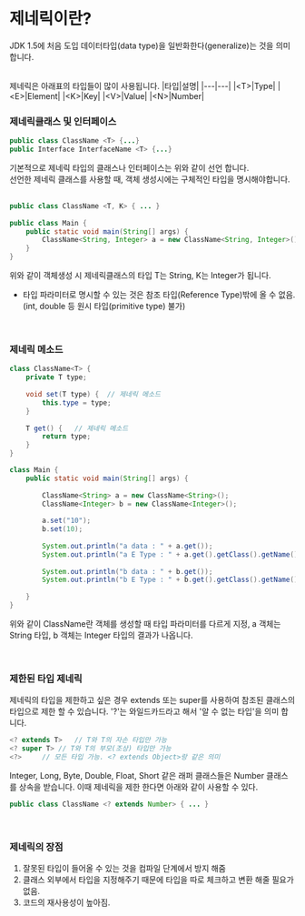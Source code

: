 <!-- Heading -->
# 제네릭이란?
JDK 1.5에 처음 도입
데이터타입(data type)을 일반화한다(generalize)는 것을 의미합니다.  
<br/>

제네릭은 아래표의 타입들이 많이 사용됩니다.
|타입|설명|
|---|---|
|\<T>|Type|
|\<E>|Element|
|\<K>|Key|
|\<V>|Value|
|\<N>|Number| 
<br/>
### 제네릭클래스 및 인터페이스
```java
public class ClassName <T> {...}
public Interface InterfaceName <T> {...}
```
기본적으로 제네릭 타입의 클래스나 인터페이스는 위와 같이 선언 합니다.  
선언한 제네릭 클래스를 사용할 때, 객체 생성시에는 구체적인 타입을 명시해야합니다.  
<br />




```java
public class ClassName <T, K> { ... }
 
public class Main {
	public static void main(String[] args) {
		ClassName<String, Integer> a = new ClassName<String, Integer>();
	}
}
```
위와 같이 객체생성 시 제네릭클래스의 타입 T는 String, K는 Integer가 됩니다.
* 타입 파라미터로 명시할 수 있는 것은 참조 타입(Reference Type)밖에 올 수 없음. (int, double 등 원시 타입(primitive type) 불가)  
<br/>

### 제네릭 메소드
```java
class ClassName<T> {
	private T type;
	
	void set(T type) {	// 제네릭 메소드
		this.type = type;
	}
	
	T get() {	// 제네릭 메소드
		return type;
	}
}

class Main {
	public static void main(String[] args) {
		
		ClassName<String> a = new ClassName<String>();
		ClassName<Integer> b = new ClassName<Integer>();
		
		a.set("10");
		b.set(10);
	
		System.out.println("a data : " + a.get());
		System.out.println("a E Type : " + a.get().getClass().getName());
		
		System.out.println("b data : " + b.get());
		System.out.println("b E Type : " + b.get().getClass().getName());
		
	}
}
```
위와 같이 ClassName란 객체를 생성할 때 타입 파라미터를 다르게 지정,
a 객체는 String 타입, b 객체는 Integer 타입의 결과가 나옵니다.  

<br/>

### 제한된 타입 제네릭
제네릭의 타입을 제한하고 싶은 경우 extends 또는 super를 사용하여 참조된 클래스의 타입으로 제한 할 수 있습니다.  '?'는 와일드카드라고 해서 '알 수 없는 타입'을 의미 합니다.
```java
<? extends T>	// T와 T의 자손 타입만 가능
<? super T>	// T와 T의 부모(조상) 타입만 가능
<?>		// 모든 타입 가능. <? extends Object>랑 같은 의미
```

Integer, Long, Byte, Double, Float, Short 같은 래퍼 클래스들은 Number 클래스를 상속을 받습니다. 이때 제네릭을 제한 한다면 아래와 같이 사용할 수 있다.
```java
public class ClassName <? extends Number> { ... }
```
<br/>

### 제네릭의 장점
1. 잘못된 타입이 들어올 수 있는 것을 컴파일 단계에서 방지 해줌
2. 클래스 외부에서 타입을 지정해주기 때문에 타입을 따로 체크하고 변환 해줄 필요가 없음.
3. 코드의 재사용성이 높아짐.
